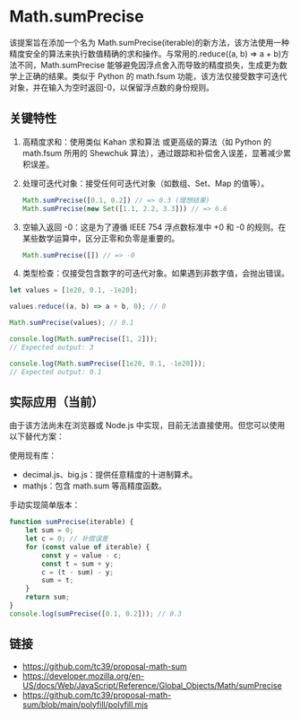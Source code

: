 # Math.sumPrecise

该提案旨在添加一个名为 Math.sumPrecise(iterable)的新方法，该方法使用一种精度安全的算法来执行数值精确的求和操作。与常用的.reduce((a, b) => a + b)方法不同，Math.sumPrecise 能够避免因浮点舍入而导致的精度损失，生成更为数学上正确的结果。类似于 Python 的 math.fsum 功能，该方法仅接受数字可迭代对象，并在输入为空时返回-0，以保留浮点数的身份规则。

## 关键特性

1. 高精度求和：使用类似 Kahan 求和算法 或更高级的算法（如 Python 的 math.fsum 所用的 Shewchuk 算法），通过跟踪和补偿舍入误差，显著减少累积误差。

2. 处理可迭代对象：接受任何可迭代对象（如数组、Set、Map 的值等）。
    ```js
    Math.sumPrecise([0.1, 0.2]) // => 0.3 (理想结果)
    Math.sumPrecise(new Set([1.1, 2.2, 3.3])) // => 6.6
    ```

3. 空输入返回 -0：这是为了遵循 IEEE 754 浮点数标准中 +0 和 -0 的规则。在某些数学运算中，区分正零和负零是重要的。
    ```js
    Math.sumPrecise([]) // => -0
    ```
4. 类型检查：仅接受包含数字的可迭代对象。如果遇到非数字值，会抛出错误。

```js
let values = [1e20, 0.1, -1e20];

values.reduce((a, b) => a + b, 0); // 0

Math.sumPrecise(values); // 0.1
```

```js
console.log(Math.sumPrecise([1, 2]));
// Expected output: 3

console.log(Math.sumPrecise([1e20, 0.1, -1e20]));
// Expected output: 0.1
```

## 实际应用（当前）

由于该方法尚未在浏览器或 Node.js 中实现，目前无法直接使用。但您可以使用以下替代方案：


使用现有库：
- decimal.js、big.js：提供任意精度的十进制算术。
- mathjs：包含 math.sum 等高精度函数。

手动实现简单版本：
```js
function sumPrecise(iterable) {
    let sum = 0;
    let c = 0; // 补偿误差
    for (const value of iterable) {
        const y = value - c;
        const t = sum + y;
        c = (t - sum) - y;
        sum = t;
    }
    return sum;
}
console.log(sumPrecise([0.1, 0.2])); // 0.3
```

## 链接

- https://github.com/tc39/proposal-math-sum
- https://developer.mozilla.org/en-US/docs/Web/JavaScript/Reference/Global_Objects/Math/sumPrecise
- https://github.com/tc39/proposal-math-sum/blob/main/polyfill/polyfill.mjs
